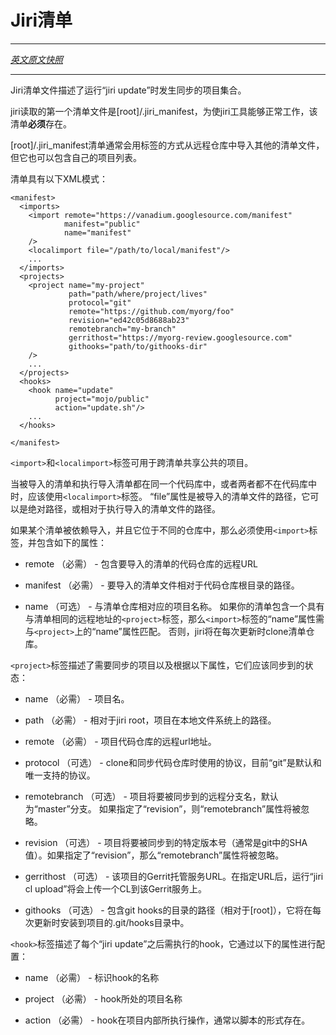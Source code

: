 <!---
# Jiri Manifest
--->
# Jiri清单
---

[*英文原文快照*](https://github.com/fuchsia-mirror/jiri/blob/6ddcc1e3e9d9c4aba2eb0446b5b1345924c823af/manifest.md)

---

<!---
Jiri manifest files describe the set of projects that get synced when running "jiri update".
--->
Jiri清单文件描述了运行“jiri update”时发生同步的项目集合。

<!---
The first manifest file that jiri reads is in [root]/.jiri\_manifest.  This manifest **must** exist for the jiri tool to work.
--->
jiri读取的第一个清单文件是[root]/.jiri\_manifest，为使jiri工具能够正常工作，该清单**必须**存在。

<!---
Usually the manifest in [root]/.jiri\_manifest will import other manifests from remote repositories via &lt;import> tags, but it can contain its own list of projects as well.
--->
[root]/.jiri\_manifest清单通常会用<import>标签的方式从远程仓库中导入其他的清单文件，但它也可以包含自己的项目列表。

<!---
Manifests have the following XML schema:
--->
清单具有以下XML模式：
<!---
```
<manifest>
  <imports>
    <import remote="https://vanadium.googlesource.com/manifest"
            manifest="public"
            name="manifest"
    />
    <localimport file="/path/to/local/manifest"/>
    ...
  </imports>
  <projects>
    <project name="my-project"
             path="path/where/project/lives"
             protocol="git"
             remote="https://github.com/myorg/foo"
             revision="ed42c05d8688ab23"
             remotebranch="my-branch"
             gerrithost="https://myorg-review.googlesource.com"
             githooks="path/to/githooks-dir"
    />
    ...
  </projects>
  <hooks>
    <hook name="update"
          project="mojo/public"
          action="update.sh"/>
    ...
  </hooks>

</manifest>
```
--->
```
<manifest>
  <imports>
    <import remote="https://vanadium.googlesource.com/manifest"
            manifest="public"
            name="manifest"
    />
    <localimport file="/path/to/local/manifest"/>
    ...
  </imports>
  <projects>
    <project name="my-project"
             path="path/where/project/lives"
             protocol="git"
             remote="https://github.com/myorg/foo"
             revision="ed42c05d8688ab23"
             remotebranch="my-branch"
             gerrithost="https://myorg-review.googlesource.com"
             githooks="path/to/githooks-dir"
    />
    ...
  </projects>
  <hooks>
    <hook name="update"
          project="mojo/public"
          action="update.sh"/>
    ...
  </hooks>

</manifest>
```
<!---
The &lt;import> and &lt;localimport> tags can be used to share common projects across multiple manifests.
--->
`<import>`和`<localimport>`标签可用于跨清单共享公共的项目。

<!---
A &lt;localimport> tag should be used when the manifest being imported and the importing manifest are both in the same repository, or when neither one is in a repository.  The "file" attribute is the path to the
manifest file being imported.  It can be absolute, or relative to the importing manifest file.
--->
当被导入的清单和执行导入清单都在同一个代码库中，或者两者都不在代码库中时，应该使用`<localimport>`标签。 “file”属性是被导入的清单文件的路径，它可以是绝对路径，或相对于执行导入的清单文件的路径。

<!---
If the manifest being imported and the importing manifest are in different repositories then an &lt;import> tag must be used, with the following attributes:
--->
如果某个清单被依赖导入，并且它位于不同的仓库中，那么必须使用`<import>`标签，并包含如下的属性：
<!---
* remote (required) - The remote url of the repository containing the manifest to be imported

* manifest (required) - The path of the manifest file to be imported, relative to the repository root.

* name (optional) - The name of the project corresponding to the manifest repository.  If your manifest contains a &lt;project> with the same remote as the manifest remote, then the "name" attribute of on the
&lt;import> tag should match the "name" attribute on the &lt;project>.  Otherwise, jiri will clone the manifest repository on every update.
--->
* remote （必需） - 包含要导入的清单的代码仓库的远程URL

* manifest （必需） - 要导入的清单文件相对于代码仓库根目录的路径。

* name （可选） - 与清单仓库相对应的项目名称。 如果你的清单包含一个具有与清单相同的远程地址的`<project>`标签，那么`<import>`标签的“name”属性需与`<project>`上的“name”属性匹配。 否则，jiri将在每次更新时clone清单仓库。

<!---
The &lt;project> tags describe the projects to sync, and what state they should sync to, accoring to the following attributes:
--->
`<project>`标签描述了需要同步的项目以及根据以下属性，它们应该同步到的状态：

<!---

* name (required) - The name of the project.

* path (required) - The location where the project will be located, relative to the jiri root.

* remote (required) - The remote url of the project repository.

* protocol (optional) - The protocol to use when cloning and syncing the repo. Currently "git" is the default and only supported protocol.

* remotebranch (optional) - The remote branch that the project will sync to. Defaults to "master".  The "remotebranch" attribute is ignored if "revision" is specified.

* revision (optional) - The specific revision (usually a git SHA) that the project will sync to.  If "revision" is  specified then the "remotebranch" attribute is ignored.

* gerrithost (optional) - The url of the Gerrit host for the project.  If specified, then running "jiri cl upload" will upload a CL to this Gerrit host.

* githooks (optional) - The path (relative to [root]) of a directory containing git hooks that will be installed in the projects .git/hooks directory during each update.
--->
* name （必需） - 项目名。

* path （必需） - 相对于jiri root，项目在本地文件系统上的路径。

* remote （必需） - 项目代码仓库的远程url地址。

* protocol （可选） - clone和同步代码仓库时使用的协议，目前“git”是默认和唯一支持的协议。

* remotebranch （可选） - 项目将要被同步到的远程分支名，默认为“master”分支。 如果指定了“revision”，则“remotebranch”属性将被忽略。

* revision （可选） - 项目将要被同步到的特定版本号（通常是git中的SHA值）。如果指定了“revision”，那么“remotebranch”属性将被忽略。

* gerrithost （可选） - 该项目的Gerrit托管服务URL。在指定URL后，运行“jiri cl upload”将会上传一个CL到该Gerrit服务上。

* githooks （可选） - 包含git hooks的目录的路径（相对于[root]），它将在每次更新时安装到项目的.git/hooks目录中。

<!---
The &lt;hook> tag describes the hooks that must be executed after every 'jiri update' They are configured via the following attributes:

* name (required) - The name of the of the hook to identify it

* project (required) - The name of the project where the hook is present

* action (required) - Action to be performed inside the project. It is mostly identified by a script
--->
`<hook>`标签描述了每个“jiri update”之后需执行的hook，它通过以下的属性进行配置：

* name （必需） - 标识hook的名称

* project （必需） - hook所处的项目名称

* action （必需） - hook在项目内部所执行操作，通常以脚本的形式存在。
